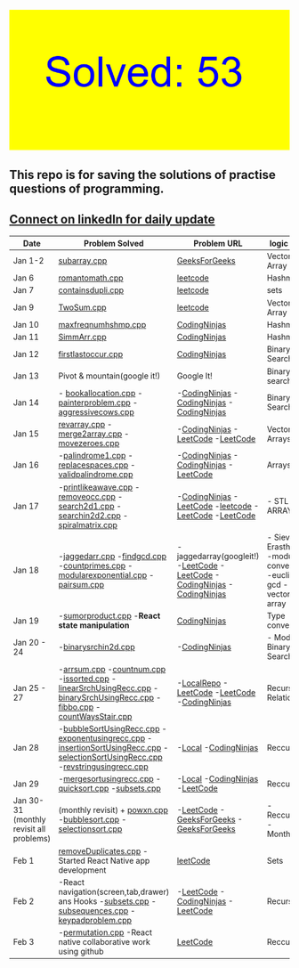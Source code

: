 ![count.png](tools/22_13_21.png?v=2)

## This repo is for saving the solutions of practise questions of programming.
## [Connect on linkedIn for daily update](https://www.linkedin.com/in/gurdevsingh001) 

| Date     | Problem Solved | Problem URL | logic used |
|----------|----------|----------|----------|
| Jan 1-2    | [subarray.cpp](https://github.com/gurdevil/2023/blob/main/geeksforgeeeks/subarray.cpp)  | [GeeksForGeeks](https://practice.geeksforgeeks.org/problems/subarray-with-given-sum-1587115621/1?page=1&category) | Vector Array |
| Jan 6 | [romantomath.cpp](https://github.com/gurdevil/2023/blob/main/leetcode/romantomath.cpp) | [leetcode](https://leetcode.com/problems/roman-to-integer/description/) | Hashmap |
| Jan 7 | [containsdupli.cpp](https://github.com/whogurdevil/Problems/blob/main/leetcode/containsdupli.cpp) | [leetcode](https://leetcode.com/problems/contains-duplicate/description/) | sets |
| Jan 9 | [TwoSum.cpp](https://github.com/whogurdevil/Problems/blob/main/leetcode/TwoSum.cpp) | [leetcode](https://leetcode.com/problems/two-sum/description/?envType=study-plan&id=data-structure-i) | Vector Array |
| Jan 10 | [maxfreqnumhshmp.cpp](https://github.com/whogurdevil/Problems/blob/main/codingninja/maxfreqnumhshmp.cpp) | [CodingNinjas](https://www.codingninjas.com/codestudio/problems/maximum-frequency-number_920319?leftPanelTab=0&utm_source=youtube&utm_medium=affiliate&utm_campaign=Lovebabbar) | Hashmaps |
| Jan 11 | [SimmArr.cpp](https://github.com/whogurdevil/Problems/blob/main/codingninja/SimmArr.cpp) | [CodingNinjas](https://www.codingninjas.com/codestudio/problems/find-similarities-between-two-arrays_1229070?topList=love-babbar-dsa-sheet-problems) | Hashmaps |
| Jan 12 | [firstlastoccur.cpp](https://github.com/whogurdevil/Problems/blob/main/codingninja/firstlastoccur.cpp) | [CodingNinjas](https://www.codingninjas.com/codestudio/problems/first-and-last-position-of-an-element-in-sorted-array_1082549?source=youtube&campaign=love_babbar_codestudio2&utm_source=youtube&utm_medium=affiliate&utm_campaign=love_babbar_codestudio2&leftPanelTab=1) | Binary Search |
| Jan 13 | Pivot & mountain(google it!) | Google It! | Binary search |
| Jan 14 | - [bookallocation.cpp](https://github.com/whogurdevil/Problems/blob/main/codingninja/bookallocation.cpp)  - [painterproblem.cpp](https://github.com/whogurdevil/Problems/blob/main/codingninja/painterproblem.cpp)  - [aggressivecows.cpp](https://github.com/whogurdevil/Problems/blob/main/codingninja/aggressivecows.cpp) |-[CodingNinjas](https://www.codingninjas.com/codestudio/problems/ayush-and-ninja-test_1097574?source=youtube&campaign=love_babbar_codestudio2&utm_source=youtube&utm_medium=affiliate&utm_campaign=love_babbar_codestudio2)  -[CodingNinjas](https://www.codingninjas.com/codestudio/problems/painter's-partition-problem_1089557?source=youtube&campaign=love_babbar_codestudio2&utm_source=youtube&utm_medium=affiliate&utm_campaign=love_babbar_codestudio2&leftPanelTab=1)  -[CodingNinjas](https://www.codingninjas.com/codestudio/problems/aggressive-cows_1082559?source=youtube&campaign=love_babbar_codestudio2&utm_source=youtube&utm_medium=affiliate&utm_campaign=love_babbar_codestudio2&leftPanelTab=1) | Binary Search |
| Jan 15| [revarray.cpp](https://github.com/whogurdevil/Problems/blob/main/codingninja/revarray.cpp)  -[merge2array.cpp](https://github.com/whogurdevil/Problems/blob/main/leetcode/merge2array.cpp)  -[movezeroes.cpp](https://github.com/whogurdevil/Problems/blob/main/leetcode/movezeroes.cpp) | -[CodingNinjas](https://www.codingninjas.com/codestudio/problems/reverse-the-array_1262298?utm_source=youtube&utm_medium=affiliate&utm_campaign=love_babbar_codestudio3)  -[LeetCode](https://leetcode.com/problems/merge-sorted-array/)  -[LeetCode](https://leetcode.com/problems/move-zeroes/) | Vector Arrays |
| Jan 16 | -[palindrome1.cpp](https://github.com/whogurdevil/Problems/blob/main/codingninja/palindrome.cpp)  -[replacespaces.cpp](https://github.com/whogurdevil/Problems/blob/main/codingninja/replacespaces.cpp)  -[validpalindrome.cpp](https://github.com/whogurdevil/Problems/blob/main/leetcode/validpalindrome.cpp) | -[CodingNinjas](https://www.codingninjas.com/codestudio/problems/check-if-the-string-is-a-palindrome_1062633?utm_source=youtube&utm_medium=affiliate&utm_campaign=love_babbar_5&leftPanelTab=0)  -[CodingNinjas](codingninjas.com/codestudio/problems/replace-spaces_1172172?utm_source=youtube&utm_medium=affiliate&utm_campaign=love_babbar_5&leftPanelTab=0) -[LeetCode](https://leetcode.com/problems/valid-palindrome/description/) | Arrays |
| Jan 17 | -[printlikeawave.cpp](https://github.com/whogurdevil/Problems/blob/main/codingninja/printlikeawave.cpp) -[removeocc.cpp](https://github.com/whogurdevil/Problems/blob/main/leetcode/removeocc.cpp) -[search2d1.cpp](https://github.com/whogurdevil/Problems/blob/main/leetcode/searchin2d1.cpp) -[searchin2d2.cpp](https://github.com/whogurdevil/Problems/blob/main/leetcode/searchin2d2.cpp) -[spiralmatrix.cpp](https://github.com/whogurdevil/Problems/blob/main/leetcode/spiralmatrix.cpp) | -[CodingNinjas](https://www.codingninjas.com/codestudio/problems/print-like-a-wave_893268?utm_source=youtube&utm_medium=affiliate&utm_campaign=love_babbar_6) -[LeetCode](https://leetcode.com/problems/remove-all-occurrences-of-a-substring/description/) -[leetcode](https://leetcode.com/problems/search-a-2d-matrix/description/) -[LeetCode](https://leetcode.com/problems/search-a-2d-matrix-ii/description/) -[LeetCode](https://leetcode.com/problems/spiral-matrix/description/) | - STL   - 2D ARRAYS |
| Jan 18 | -[jaggedarr.cpp](https://github.com/whogurdevil/Problems/blob/main/leetcode/jaggedarr.cpp) -[findgcd.cpp](https://github.com/whogurdevil/Problems/blob/main/leetcode/findgcd.cpp) -[countprimes.cpp](https://github.com/whogurdevil/Problems/blob/main/leetcode/countprimes.cpp) -[modularexponential.cpp](https://github.com/whogurdevil/Problems/blob/main/codingninja/modularexponential.cpp) -[pairsum.cpp](https://github.com/whogurdevil/Problems/blob/main/codingninja/pairsum.cpp) | -jaggedarray(googleit!)  -[LeetCode](https://leetcode.com/problems/find-greatest-common-divisor-of-array/description/) -[LeetCode](https://leetcode.com/problems/count-primes/description/) -[CodingNinjas](https://www.codingninjas.com/codestudio/problems/modular-exponentiation_1082146?utm_source=youtube&utm_medium=affiliate&utm_campaign=love_babbar_7&leftPanelTab=1) -[CodingNinjas](https://www.codingninjas.com/codestudio/problems/pair-sum_697295) | - Sieve of Erasthenes -modulo conversions -euclid's gcd -vectors -2d array|
| Jan 19 | -[sumorproduct.cpp](https://github.com/whogurdevil/Problems/blob/main/codingninja/sumorproduct.cpp) -**React state manipulation** | [CodingNinjas](https://www.codingninjas.com/codestudio/problems/sum-or-product_920478?leftPanelTab=0) | Type conversion |
| Jan 20 - 24 | -[binarysrchin2d.cpp](https://github.com/whogurdevil/Problems/blob/main/codingninja/binarysrchin2d.cpp) | -[CodingNinjas](https://www.codingninjas.com/codestudio/problems/search-in-a-2d-matrix_980531?leftPanelTab=0) | - Modified Binary Search |
| Jan 25 - 27 | -[arrsum.cpp](https://github.com/whogurdevil/Problems/blob/main/local/arrsum.cpp) -[countnum.cpp](https://github.com/whogurdevil/Problems/blob/main/local/countnum.cpp) -[issorted.cpp](https://github.com/whogurdevil/Problems/blob/main/local/issorted.cpp) -[linearSrchUsingRecc.cpp](https://github.com/whogurdevil/Problems/blob/main/local/linearSrchUsingRecc.cpp) -[binarySrchUsingRecc.cpp](https://github.com/whogurdevil/Problems/blob/main/codingninja/binarySrchUsingRecc.cpp) -[fibbo.cpp](https://github.com/whogurdevil/Problems/blob/main/leetcode/fibbo.cpp) -[countWaysStair.cpp](https://github.com/whogurdevil/Problems/blob/main/codingninja/countWaysStair.cpp)| -[LocalRepo](https://github.com/whogurdevil/Problems/blob/main/local/) -[LeetCode](https://www.codingninjas.com/codestudio/problems/binary-search_972?leftPanelTab=1&utm_source=youtube&utm_medium=affiliate&utm_campaign=love_babbar_11) -[LeetCode](https://leetcode.com/problems/fibonacci-number/description/) -[CodingNinjas](https://www.codingninjas.com/codestudio/problems/count-ways-to-reach-nth-stairs_798650?utm_source=youtube&utm_medium=affiliate&utm_campaign=love_babbar_10) | Recurssive Relations |
| Jan 28 | -[bubbleSortUsingRecc.cpp](https://github.com/whogurdevil/Problems/blob/main/local/bubbleSortUsingRecc.cpp) -[exponentusingrecc.cpp](https://github.com/whogurdevil/Problems/blob/main/local/exponentusingrecc.cpp) -[insertionSortUsingRecc.cpp](https://github.com/whogurdevil/Problems/blob/main/local/insertionSortUsingRecc.cpp) -[selectionSortUsingRecc.cpp](https://github.com/whogurdevil/Problems/blob/main/local/selectionSortUsingRecc.cpp) -[revstringusingrecc.cpp](https://github.com/whogurdevil/Problems/blob/main/codingninja/revstringusingrecc.cpp) | -[Local](https://github.com/whogurdevil/Problems/blob/main/local/) -[CodingNinjas](https://www.codingninjas.com/codestudio/problems/reverse-the-string_799927?leftPanelTab=0&utm_source=youtube&utm_medium=affiliate&utm_campaign=love_babbar_13) | Reccursion |
| Jan 29 | -[mergesortusingrecc.cpp](https://github.com/whogurdevil/Problems/blob/main/local/mergesortusingrecc.cpp) -[quicksort.cpp](https://github.com/whogurdevil/Problems/blob/main/leetcode/quicksort.cpp) -[subsets.cpp](https://github.com/whogurdevil/Problems/blob/main/leetcode/subsets.cpp) | -[Local](https://github.com/whogurdevil/Problems/blob/main/local/) -[CodingNinjas](https://www.codingninjas.com/codestudio/problems/quick-sort_983625?leftPanelTab=0&utm_source=youtube&utm_medium=affiliate&utm_campaign=love_babbar_15) -[LeetCode](https://leetcode.com/problems/subsets/description/) | Reccursion |
| Jan 30-31 (monthly revisit all problems) | (monthly revisit) + [powxn.cpp](https://github.com/whogurdevil/Problems/blob/main/leetcode/powxn.cpp) -[bubblesort.cpp](https://github.com/whogurdevil/Problems/blob/main/geeksforgeeeks/bubblesort.cpp) -[selectionsort.cpp](https://github.com/whogurdevil/Problems/blob/main/geeksforgeeeks/selectionsort.cpp) | -[LeetCode](https://leetcode.com/problems/powx-n/description/) -[GeeksForGeeks](https://practice.geeksforgeeks.org/problems/bubble-sort/1) -[GeeksForGeeks](https://practice.geeksforgeeks.org/problems/selection-sort/1?utm_source=gfg&utm_medium=article&utm_campaign=bottom_sticky_on_article) | -Reccursion -Month(Jan) |
| Feb 1 | [removeDuplicates.cpp](https://github.com/whogurdevil/Problems/blob/main/leetcode/removeDuplicates.cpp) - Started React Native app development| [leetCode](https://leetcode.com/problems/remove-duplicates-from-sorted-array/) | Sets |
| Feb 2 | -React navigation(screen,tab,drawer) ans Hooks -[subsets.cpp](https://github.com/whogurdevil/Problems/blob/main/leetcode/subsets.cpp) -[subsequences.cpp](https://github.com/whogurdevil/Problems/blob/main/codingninja/subsequences.cpp) -[keypadproblem.cpp](https://github.com/whogurdevil/Problems/blob/main/leetcode/keypadproblem.cpp) | -[LeetCode](https://leetcode.com/problems/subsets/) -[CodingNinjas](https://www.codingninjas.com/codestudio/problems/subsequences-of-string) -[LeetCode](https://leetcode.com/problems/letter-combinations-of-a-phone-number/description/) | Recursion |
| Feb 3 | -[permutation.cpp](https://github.com/whogurdevil/Problems/blob/main/codingninja/permutation.cpp) -React native collaborative work using github | [LeetCode](https://leetcode.com/problems/permutations/description/) | Reccursion | 
